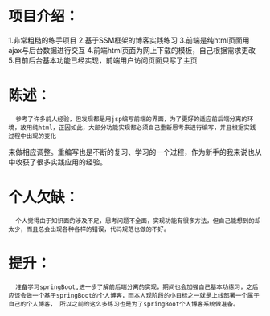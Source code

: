 # 项目介绍：
  1.非常粗糙的练手项目
  2.基于SSM框架的博客实践练习
  3.前端是纯html页面用ajax与后台数据进行交互
  4.前端html页面为网上下载的模板，自己根据需求更改
  5.目前后台基本功能已经实现，前端用户访问页面只写了主页


# 陈述：  
      参考了许多前人经验，但发现都是用jsp编写前端的界面，为了更好的适应前后端分离的环境，故用纯html，正因如此，大部分功能实现都必须自己重新思考来进行编写，并且根据实践过程中出现的变化
  来做相应调整。重编写也是不断的复习、学习的一个过程，作为新手的我来说也从中收获了很多实践应用的经验。

# 个人欠缺：
      个人觉得由于知识面的涉及不足，思考问题不全面，实现功能有很多方法，但自己能想到的却太少，而且总会出现各种各样的错误，代码规范也做的不好。
 
# 提升：
      准备学习springBoot,进一步了解前后端分离的实现，期间也会加强自己基本功练习，之后应该会做一个基于springBoot的个人博客，而本人现阶段的小目标之一就是上线部署一个属于自己的个人博客， 所以之前的这么多练习也是为了springBoot个人博客系统做准备。
    
